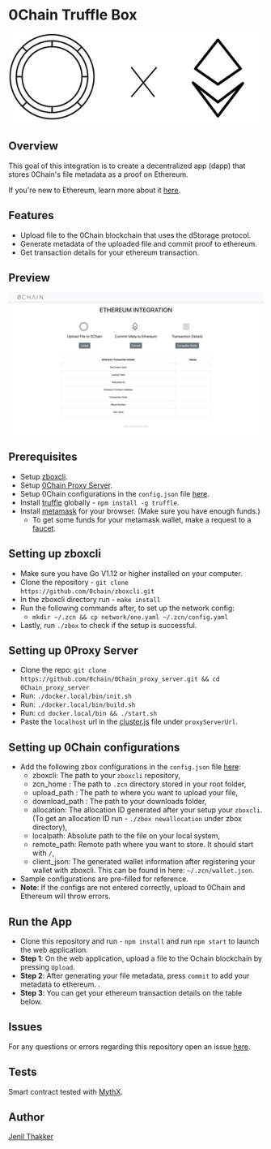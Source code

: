 # 0Chain Truffle Box

<p align="center">
  <img src="https://github.com/0chain/ethereum/blob/master/src/images/0chain-readme.png">
</p>

## Overview
This goal of this integration is to create a decentralized app (dapp) that stores 0Chain's file metadata as a proof on Ethereum. 

If you're new to Ethereum, learn more about it [here](https://medium.com/@mattcondon/getting-up-to-speed-on-ethereum-63ed28821bbe).

## Features
- Upload file to the 0Chain blockchain that uses the dStorage protocol. 
- Generate metadata of the uploaded file and commit proof to ethereum.
- Get transaction details for your ethereum transaction. 

## Preview

<p align="center">
  <img src="https://github.com/0chain/ethereum/blob/master/src/images/preview.png">
</p>

## Prerequisites
- Setup [zboxcli](https://github.com/0chain/zboxcli).
- Setup [0Chain Proxy Server](https://github.com/0chain/0Chain_proxy_server).
- Setup 0Chain configurations in the `config.json` file [here](https://github.com/0chain/ethereum/tree/master/src/config).
- Install [truffle](https://www.npmjs.com/package/truffle) globally - `npm install -g truffle`.
- Install [metamask](https://www.metamask.io) for your browser. (Make sure you have enough funds.)
  - To get some funds for your metamask wallet, make a request to a [faucet](https://faucet.metamask.io).

## Setting up zboxcli 
- Make sure you have Go V1.12 or higher installed on your computer. 
- Clone the repository - `git clone https://github.com/0chain/zboxcli.git`
- In the zboxcli directory run - `make install`
- Run the following commands after, to set up the network config:
  -  `mkdir ~/.zcn && cp network/one.yaml ~/.zcn/config.yaml`
- Lastly, run `./zbox` to check if the setup is successful.

## Setting up 0Proxy Server
- Clone the repo: `git clone https://github.com/0chain/0Chain_proxy_server.git && cd 0Chain_proxy_server`
- Run: `./docker.local/bin/init.sh`
- Run: `./docker.local/bin/build.sh`
- Run: `cd docker.local/bin && ./start.sh`
- Paste the `localhost` url in the [cluster.js](https://github.com/0chain/ethereum/tree/master/src/0chain) file under `proxyServerUrl`.

## Setting up 0Chain configurations
- Add the following zbox configurations in the `config.json` file [here](https://github.com/0chain/ethereum/tree/master/src/config):
  - zboxcli: The path to your `zboxcli` repository,
  - zcn_home : The path to `.zcn` directory stored in your root folder,
  - upload_path : The path to where you want to upload your file,
  - download_path : The path to your downloads folder,
  - allocation: The allocation ID generated after your setup your `zboxcli`. (To get an allocation ID run - `./zbox newallocation` under zbox directory),
  - localpath: Absolute path to the file on your local system,
  - remote_path: Remote path where you want to store. It should start with `/`,
  - client_json: The generated wallet information after registering your wallet with zboxcli. This can be found in here: `~/.zcn/wallet.json`. 
- Sample configurations are pre-filled for reference.
- **Note**: If the configs are not entered correctly, upload to 0Chain and Ethereum will throw errors. 

## Run the App
- Clone this repository and run  - `npm install` and run `npm start` to launch the web application.
- **Step 1**: On the web application, upload a file to the Ochain blockchain by pressing `Upload`. 
- **Step 2**: After  generating your file metadata, press `commit` to add your metadata to ethereum. .
- **Step 3**: You can get your ethereum transaction details on the table below. 

## Issues
For any questions or errors regarding this repository open an issue [here](https://github.com/0chain/ethereum/issues).

## Tests
Smart contract tested with [MythX](https://mythx.io/).

## Author
[Jenil Thakker](http://github.com/jenil04)


